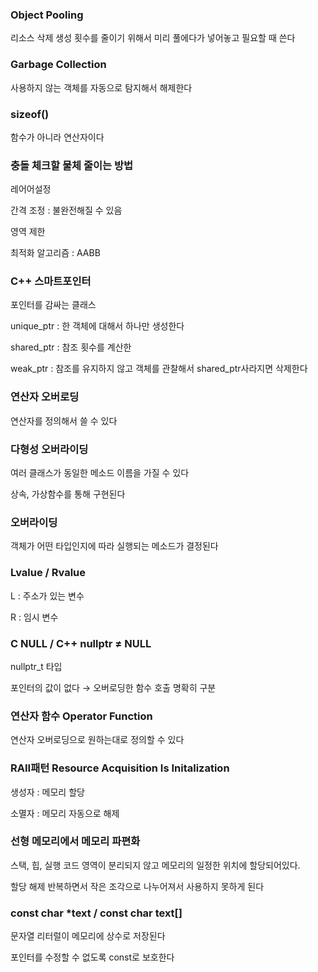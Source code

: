 ### Object Pooling

리소스 삭제 생성 횟수를 줄이기 위해서 미리 풀에다가 넣어놓고 필요할 때 쓴다

### Garbage Collection

사용하지 않는 객체를 자동으로 탐지해서 해제한다 

### sizeof()

함수가 아니라 연산자이다

### 충돌 체크할 물체 줄이는 방법

레어어설정

간격 조정 : 불완전해질 수 있음

영역 제한

최적화 알고리즘 : AABB 

### C++ 스마트포인터

포인터를 감싸는 클래스

unique_ptr : 한 객체에 대해서 하나만 생성한다

shared_ptr : 참조 횟수를 계산한

weak_ptr : 참조를 유지하지 않고 객체를 관찰해서 shared_ptr사라지면 삭제한다

### 연산자 오버로딩

연산자를 정의해서 쓸 수 있다

### 다형성 오버라이딩

여러 클래스가 동일한 메소드 이름을 가질 수 있다

상속, 가상함수를 통해 구현된다

### 오버라이딩

객체가 어떤 타입인지에 따라 실행되는 메소드가 결정된다

### Lvalue / Rvalue

L : 주소가 있는 변수

R : 임시 변수

### C NULL / C++ nullptr ≠ NULL

nullptr_t 타입 

포인터의 값이 없다 → 오버로딩한 함수 호출 명확히 구분

### 연산자 함수 Operator Function

연산자 오버로딩으로 원하는대로 정의할 수 있다

### RAII패턴 Resource Acquisition Is Initalization

생성자 : 메모리 할당

소멸자 : 메모리 자동으로 해제

### 선형 메모리에서 메모리 파편화

스택, 힙, 실행 코드 영역이 분리되지 않고 메모리의 일정한 위치에 할당되어있다.

할당 해제 반복하면서 작은 조각으로 나누어져서 사용하지 못하게 된다

### const char *text / const char text[]

문자열 리터럴이 메모리에 상수로 저장된다

포인터를 수정할 수 없도록 const로 보호한다
